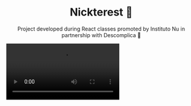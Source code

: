 <h1 align=center>Nickterest 🤳</h1>

<p align=center>Project developed during React classes promoted by Instituto Nu in partnership with Descomplica 💜</p>
<video src='https://github.com/itsmenicky/Nickterest/blob/main/video/nickterest.mp4'/>

### 👨‍💻 Programming Languages

- JavaScript

### 💡 Features

- React.JS
